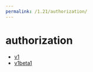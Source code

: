 ```yaml
---
permalink: /1.21/authorization/
---
```


# authorization



* [v1](v1/index.md)
* [v1beta1](v1beta1/index.md)